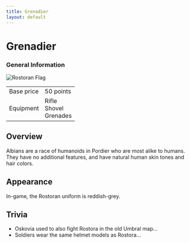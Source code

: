```yaml
---
title: Grenadier
layout: default
---
```


<div class="main-content">
  <h1>Grenadier</h1>

  <div class="infobox">
    <h3>General Information</h3>
    <img src="/images/" alt="Rostoran Flag" />
    <table>
      <tr>
        <td>Base price</td>
        <td>50 points</td>
      </tr>
      <tr>
        <td>Equipment</td>
        <td>Rifle<br />Shovel<br />Grenades</td>
      </tr>
    </table>
  </div>

  <div class="section">
    <h2>Overview</h2>
    <p>
      Albians are a race of humanoids in Pordier who are most alike to humans. They have no
      additional features, and have natural human skin tones and hair colors.
    </p>
  </div>

  <div class="section">
    <h2>Appearance</h2>
    <p>In-game, the Rostoran uniform is reddish-grey.</p>
  </div>

  <div class="section">
    <h2>Trivia</h2>
    <ul>
      <li>Oskovia used to also fight Rostora in the old Umbral map...</li>
      <li>Soldiers wear the same helmet models as Rostora...</li>
    </ul>
  </div>
</div>
